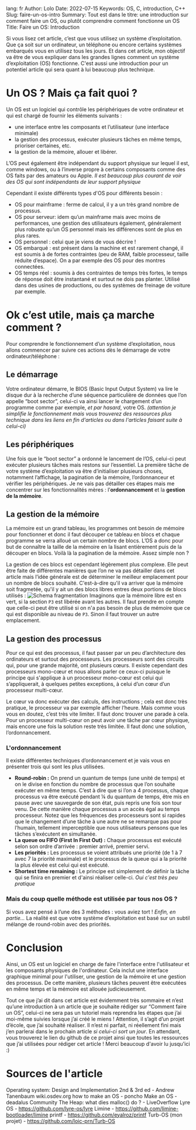 lang: fr
Author: Lolo
Date: 2022-07-15
Keywords: OS, C, introduction, C++ 
Slug: faire-un-os-intro
Summary: Tout est dans le titre: une introduction sur comment faire un OS, ou plutôt comprendre comment fonctionne un OS
Title:  Faire un OS: Introduction

Si vous lisez cet article, c’est que vous utilisez un système d’exploitation. Que ça soit sur un ordinateur, un téléphone ou encore certains systèmes embarqués vous en utilisez tous les jours. Et dans cet article, mon objectif va être de vous expliquer dans les grandes lignes comment un système d’exploitation (OS) fonctionne. C'est aussi une introduction pour un potentiel article qui sera quant à lui beaucoup plus technique. 

# Un OS ? Mais ça fait quoi ? 
Un OS est un logiciel qui contrôle les périphériques de votre ordinateur et qui est chargé de fournir les éléments suivants : 
 - une interface entre les composants et l’utilisateur (une interface minimale) 
 - la gestion des processus, exécuter plusieurs tâches en même temps, prioriser certaines, etc.
 - la gestion de la mémoire, allouer et libérer.

L’OS peut également être indépendant du support physique sur lequel il est, comme windows, ou à l’inverse propre à certains composants comme des OS faits par des amateurs ou Apple. *Il est beaucoup plus courant de voir des OS qui sont indépendants de leur support physique*

Cependant il existe différents types d'OS pour différents besoin :
 - OS pour mainframe : ferme de calcul, il y a un très grand nombre de processus.
 - OS pour serveur: idem qu’un mainframe mais avec moins de performances, une gestion des utilisateurs également, généralement plus robuste qu’un OS personnel mais les différences sont de plus en plus rares.
 - OS personnel : celui que je viens de vous décrire ! 
 - OS embarqué : est présent dans la machine et est rarement changé, il est soumis à de fortes contraintes (peu de RAM, faible processeur, taille réduite d’espace). On a par exemple des OS pour des montres connectées.
 - OS temps réel : soumis à des contraintes de temps très fortes, le temps de réponse doit être instantané et surtout ne dois pas planter. Utilisé dans des usines de productions, ou des systèmes de freinage de voiture par exemple. 

# Ok c’est utile, mais ça marche comment ? 

Pour comprendre le fonctionnement d’un système d’exploitation, nous allons commencer par suivre ces actions dès le démarrage de votre ordinateur/téléphone :

## Le démarrage

Votre ordinateur démarre, le BIOS (Basic Input Output System) va lire le disque dur à la recherche d’une séquence particulière de données que l’on appelle “boot sector”, celui-ci va ainsi lancer le chargement d’un programme comme par exemple, *et par hasard*, votre OS.
*(attention je simplifie le fonctionnement mais vous trouverez des ressources plus technique dans les liens en fin d'articles ou dans l'articles faisant suite à celui-ci)*

## Les périphériques

Une fois que le “boot sector” a ordonné le lancement de l’OS, celui-ci peut exécuter plusieurs tâches mais restons sur l’essentiel. 
La première tâche de votre système d’exploitation va être d’initialiser plusieurs choses, notamment l’affichage, la pagination de la mémoire, l’ordonnanceur et vérifier les périphériques. Je ne vais pas détailler ces étapes mais me concentrer sur les fonctionnalités mères : l’**ordonnancement** et la **gestion de la mémoire**.

## La gestion de la mémoire
La mémoire est un grand tableau, les programmes ont besoin de mémoire pour fonctionner et donc il faut découper ce tableau en blocs et chaque programme se verra alloué un certain nombre de blocs. L’OS a donc pour but de connaître la taille de la mémoire en la lisant entièrement puis de la découper en blocs. Voilà là la pagination de la mémoire. Assez simple non ?

La gestion de ces blocs est cependant légèrement plus complexe. Elle peut être faite de différentes manières que l’on ne va pas détailler dans cet article mais l’idée générale est de déterminer le meilleur emplacement pour un nombre de blocs souhaité. C'est-à-dire qu'il va arriver que la mémoire soit fragmetée, qu'il y ait un des blocs libres entres deux portions de blocs utilisés :
![Schema fragmentation](https://media.geeksforgeeks.org/wp-content/uploads/20200413104252/pp312.png)
Imaginons que la mémoire libre est en vert, si la section `P3` est libérée avant les autres. Il faut prendre en compte que celle-ci peut être utilisé si on n'a pas besoin de plus de mémoire que ce qui est disponible au niveau de `P3`. Sinon il faut trouver un autre emplacement.

## La gestion des processus
Pour ce qui est des processus, il faut passer par un peu d’architecture des ordinateurs et surtout des processeurs. 
Les processeurs sont des circuits qui, pour une grande majorité, ont plusieurs cœurs. Il existe cependant des processeurs mono-cœur et nous allons parler ce ceux-ci puisque le principe qui s'applique à un processeur mono-cœur est celui qui s’appliquerait, à quelques petites exceptions, à celui d’un cœur d’un processeur multi-cœur.

Le cœur va donc exécuter des calculs, des instructions ; cela est donc très pratique, le processeur va par exemple afficher l’heure. Mais comme vous vous en doutez, c’est très vite limiter. Il faut donc trouver une parade à cela. Pour un processeur multi-cœur on peut avoir une tâche par cœur physique, mais encore une fois la solution reste très limitée. Il faut donc une solution, l’ordonnancement.

### L'ordonnancement

Il existe différentes techniques d’ordonnancement et je vais vous en présenter trois qui sont les plus utilisées.
- **Round-robin :**
On prend un quantum de temps (une unité de temps) et on le divise en fonction du nombre de processus que l’on souhaite exécuter en même temps. C’est à dire que si l’on a 4 processus, chaque processus va être exécuté pendant ¼ du quantum de temps, être mis en pause avec une sauvegarde de son état, puis repris une fois son tour venu. De cette manière chaque processus a un accès égal au temps processeur. Notez que les fréquences des processeurs sont si rapides que le changement d’une tâche à une autre ne se remarque pas pour l’humain, tellement imperceptible que nous utilisateurs pensons que les tâches s’exécutent en simultanée.
- **La queue ou FIFO (First In First Out) :**
Chaque processus est exécuté selon son ordre d’arrivée : premier arrivé, premier servi. 
- **Les priorités :**
Les processus se voient attribués une priorité (de 1 à 7 avec 7 la priorité maximale) et le processus de la queue qui a la priorité la plus élevée est celui qui est exécuté. 
- **Shortest time remaining :**
Le principe est simplement de définir la tâche qui se finira en premier et d'ainsi réaliser celle-ci. *Oui c'est très peu pratique*

### Mais du coup quelle méthode est utilisée par tous nos OS ? 

Si vous avez pensé à l’une des 3 méthodes : vous aviez tort !
 *Enfin, en partie…*
La réalité est que votre système d’exploitation est basé sur un subtil mélange de round-robin avec des priorités.

# Conclusion

Ainsi, un OS est un logiciel en charge de faire l'interface entre l'utilisateur et les composants physiques de l'ordinateur. Cela inclut une interface graphique minimal pour l'utiliser, une gestion de la mémoire et une gestion des processus. 
De cette manière, plusieurs tâches peuvent être exécutées en même temps et la mémoire est allouée judicieusement.

Tout ce que j’ai dit dans cet article est évidemment très sommaire et n’est qu’une introduction à un article que je souhaite rédiger sur “Comment faire un OS”, celui-ci ne sera pas un tutoriel mais reprendra les étapes que j’ai moi-même suivies lorsque j’ai créé le miens ! Attention, il s’agit d’un projet d’école, que j’ai souhaité réaliser. Il n’est ni parfait, ni réellement fini mais j’en parlerai dans le prochain article *si celui-ci sort un jour*. En attendant, vous trouverez le lien du github de ce projet ainsi que toutes les ressources que j’ai utilisées pour rédiger cet article ! Merci beaucoup d'avoir lu jusqu'ici :)

# Sources de l'article

Operating system: Design and Implementation 2nd & 3rd ed - Andrew Tanenbaum
wiki.osdev.org
how to make an OS - poncho
Make an OS - deadalus Community
The Heap: what dies malloc() do ? - LiveOverflow
Lyre OS - https://github.com/lyre-os/lyre
Limine - https://github.com/limine-bootloader/limine
printf - https://github.com/eyalroz/printf
Turb-OS (mon projet) - https://github.com/loic-prn/Turb-OS
